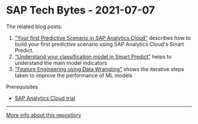 # SAP Tech Bytes - 2021-07-07

The related blog posts:
1. ["Your first Predictive Scenario in SAP Analytics Cloud"](https://blogs.sap.com/2021/07/09/first-predictive-scenario-sac-kaggle-titanic/) describes how to build your first predictive scenario using SAP Analytics Cloud's Smart Predict.
2. ["Understand your classification model in Smart Predict"](https://blogs.sap.com/2021/07/16/sap-tech-bytes-understand-classification-ml-model-in-smart-predict-kaggle-titanic/) helps to understand the main model indicators
3. ["Feature Engineering using Data Wrangling"](https://blogs.sap.com/2021/08/17/sac-feature-engineering-data-wrangling-kaggle-titanic/) shows the iterative steps taken to improve the performance of ML models

Prerequisites
* [SAP Analytics Cloud trial](https://saphanajourney.com/sap-analytics-cloud/trial/)

---

[More info about this repository](https://github.com/SAP-samples/sap-tech-bytes)
